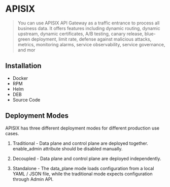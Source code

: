 # APISIX

> You can use APISIX API Gateway as a traffic entrance to process all business data. It offers features including dynamic routing, dynamic upstream, dynamic certificates, A/B testing, canary release, blue-green deployment, limit rate, defense against malicious attacks, metrics, monitoring alarms, service observability, service governance, and mor

## Installation

- Docker
- RPM
- Helm
- DEB
- Source Code

## Deployment Modes

APISIX has three different deployment modes for different production use cases.

1. Traditional - Data plane and control plane are deployed together. enable_admin attribute should be disabled manually.

2. Decoupled - Data plane and control plane are deployed independently.

3. Standalone - The data_plane mode loads configuration from a local YAML / JSON file, while the traditional mode expects configuration through Admin API.
